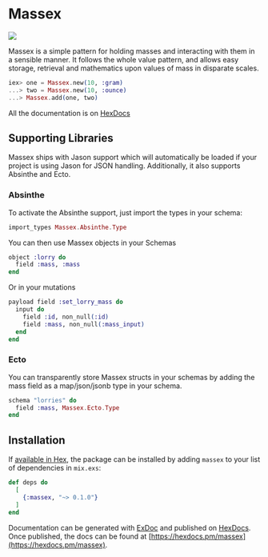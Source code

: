 # Massex

![](https://github.com/venndr/massex/workflows/CI/badge.svg)

Massex is a simple pattern for holding masses and interacting with them in a sensible manner.
It follows the whole value pattern, and allows easy storage, retrieval and mathematics upon
values of mass in disparate scales.

```elixir
iex> one = Massex.new(10, :gram)
...> two = Massex.new(10, :ounce)
...> Massex.add(one, two)
```

All the documentation is on [HexDocs](http://hexdocs.pm/massex)

## Supporting Libraries

Massex ships with Jason support which will automatically be loaded if
your project is using Jason for JSON handling. Additionally, it also
supports Absinthe and Ecto.

### Absinthe

To activate the Absinthe support, just import the types in your schema:

```elixir
import_types Massex.Absinthe.Type
```

You can then use Massex objects in your Schemas

```elixir
object :lorry do
  field :mass, :mass
end
```

Or in your mutations

```elixir
payload field :set_lorry_mass do
  input do
    field :id, non_null(:id)
    field :mass, non_null(:mass_input)
  end
end
```

### Ecto

You can transparently store Massex structs in your schemas by
adding the mass field as a map/json/jsonb type in your schema.

```elixir
schema "lorries" do
  field :mass, Massex.Ecto.Type
end
```

## Installation

If [available in Hex](https://hex.pm/docs/publish), the package can be installed
by adding `massex` to your list of dependencies in `mix.exs`:

```elixir
def deps do
  [
    {:massex, "~> 0.1.0"}
  ]
end
```

Documentation can be generated with [ExDoc](https://github.com/elixir-lang/ex_doc)
and published on [HexDocs](https://hexdocs.pm). Once published, the docs can
be found at [https://hexdocs.pm/massex](https://hexdocs.pm/massex).

